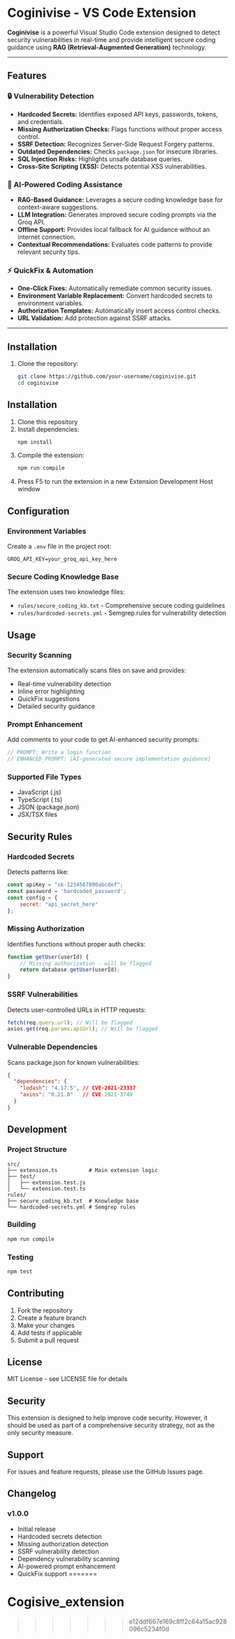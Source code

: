 # Coginivise - VS Code Extension

**Coginivise** is a powerful Visual Studio Code extension designed to detect security vulnerabilities in real-time and provide intelligent secure coding guidance using **RAG (Retrieval-Augmented Generation)** technology.

---

## Features

### 🔒 Vulnerability Detection
- **Hardcoded Secrets:** Identifies exposed API keys, passwords, tokens, and credentials.  
- **Missing Authorization Checks:** Flags functions without proper access control.  
- **SSRF Detection:** Recognizes Server-Side Request Forgery patterns.  
- **Outdated Dependencies:** Checks `package.json` for insecure libraries.  
- **SQL Injection Risks:** Highlights unsafe database queries.  
- **Cross-Site Scripting (XSS):** Detects potential XSS vulnerabilities.  

### 🤖 AI-Powered Coding Assistance
- **RAG-Based Guidance:** Leverages a secure coding knowledge base for context-aware suggestions.  
- **LLM Integration:** Generates improved secure coding prompts via the Groq API.  
- **Offline Support:** Provides local fallback for AI guidance without an internet connection.  
- **Contextual Recommendations:** Evaluates code patterns to provide relevant security tips.  

### ⚡ QuickFix & Automation
- **One-Click Fixes:** Automatically remediate common security issues.  
- **Environment Variable Replacement:** Convert hardcoded secrets to environment variables.  
- **Authorization Templates:** Automatically insert access control checks.  
- **URL Validation:** Add protection against SSRF attacks.  

---

## Installation

1. Clone the repository:
   ```bash
   git clone https://github.com/your-username/coginivise.git
   cd coginivise


## Installation

1. Clone this repository
2. Install dependencies:
   ```bash
   npm install
   ```
3. Compile the extension:
   ```bash
   npm run compile
   ```
4. Press F5 to run the extension in a new Extension Development Host window

## Configuration

### Environment Variables
Create a `.env` file in the project root:
```env
GROQ_API_KEY=your_groq_api_key_here
```

### Secure Coding Knowledge Base
The extension uses two knowledge files:
- `rules/secure_coding_kb.txt` - Comprehensive secure coding guidelines
- `rules/hardcoded-secrets.yml` - Semgrep rules for vulnerability detection

## Usage

### Security Scanning
The extension automatically scans files on save and provides:
- Real-time vulnerability detection
- Inline error highlighting
- QuickFix suggestions
- Detailed security guidance

### Prompt Enhancement
Add comments to your code to get AI-enhanced security prompts:
```javascript
// PROMPT: Write a login function
// ENHANCED_PROMPT: [AI-generated secure implementation guidance]
```

### Supported File Types
- JavaScript (.js)
- TypeScript (.ts)
- JSON (package.json)
- JSX/TSX files

## Security Rules

### Hardcoded Secrets
Detects patterns like:
```javascript
const apiKey = "sk-1234567890abcdef";
const password = 'hardcoded_password';
const config = {
    secret: "api_secret_here"
};
```

### Missing Authorization
Identifies functions without proper auth checks:
```javascript
function getUser(userId) {
    // Missing authorization - will be flagged
    return database.getUser(userId);
}
```

### SSRF Vulnerabilities
Detects user-controlled URLs in HTTP requests:
```javascript
fetch(req.query.url); // Will be flagged
axios.get(req.params.apiUrl); // Will be flagged
```

### Vulnerable Dependencies
Scans package.json for known vulnerabilities:
```json
{
  "dependencies": {
    "lodash": "4.17.5", // CVE-2021-23337
    "axios": "0.21.0"   // CVE-2021-3749
  }
}
```

## Development

### Project Structure
```
src/
├── extension.ts          # Main extension logic
├── test/
│   ├── extension.test.js
│   └── extension.test.ts
rules/
├── secure_coding_kb.txt  # Knowledge base
└── hardcoded-secrets.yml # Semgrep rules
```

### Building
```bash
npm run compile
```

### Testing
```bash
npm test
```

## Contributing

1. Fork the repository
2. Create a feature branch
3. Make your changes
4. Add tests if applicable
5. Submit a pull request

## License

MIT License - see LICENSE file for details

## Security

This extension is designed to help improve code security. However, it should be used as part of a comprehensive security strategy, not as the only security measure.

## Support

For issues and feature requests, please use the GitHub Issues page.

## Changelog

### v1.0.0
- Initial release
- Hardcoded secrets detection
- Missing authorization detection
- SSRF vulnerability detection
- Dependency vulnerability scanning
- AI-powered prompt enhancement
- QuickFix support
=======
# Cogisive_extension
>>>>>>> e12ddf667e169c8ff2c64a15ac928096c5234f0d
